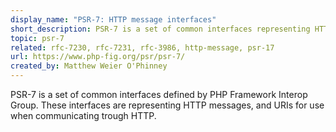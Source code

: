 ```yaml
---
display_name: "PSR-7: HTTP message interfaces"
short_description: PSR-7 is a set of common interfaces representing HTTP messages, and URIs.
topic: psr-7
related: rfc-7230, rfc-7231, rfc-3986, http-message, psr-17
url: https://www.php-fig.org/psr/psr-7/
created_by: Matthew Weier O'Phinney
---
```

PSR-7 is a set of common interfaces defined by PHP Framework Interop Group. These interfaces are representing HTTP messages, and URIs for use when communicating trough HTTP.
